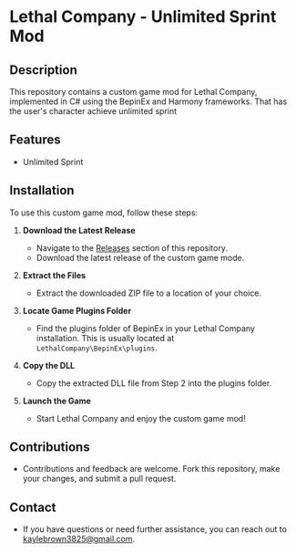 # Lethal Company - Unlimited Sprint Mod

## Description
This repository contains a custom game mod for Lethal Company, implemented in C# using the BepinEx and Harmony frameworks. That has the user's character achieve unlimited sprint

## Features
- Unlimited Sprint

## Installation
To use this custom game mod, follow these steps:

1. **Download the Latest Release**
   - Navigate to the [Releases](https://github.com/KayleBrown/Lethal-Company-Unlimited-Sprint/releases) section of this repository.
   - Download the latest release of the custom game mode.

2. **Extract the Files**
   - Extract the downloaded ZIP file to a location of your choice.

3. **Locate Game Plugins Folder**
   - Find the plugins folder of BepinEx in your Lethal Company installation. This is usually located at `LethalCompany\BepinEx\plugins`.

4. **Copy the DLL**
   - Copy the extracted DLL file from Step 2 into the plugins folder.

5. **Launch the Game**
   - Start Lethal Company and enjoy the custom game mod!

## Contributions
- Contributions and feedback are welcome. Fork this repository, make your changes, and submit a pull request.

## Contact
- If you have questions or need further assistance, you can reach out to kaylebrown3825@gmail.com.
